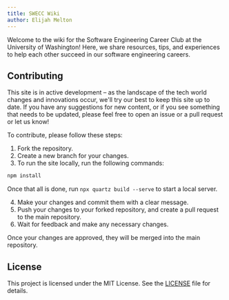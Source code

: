```yaml
---
title: SWECC Wiki
author: Elijah Melton
---
```


Welcome to the wiki for the Software Engineering Career Club at the University of Washington!
Here, we share resources, tips, and experiences to help each other succeed in our software engineering careers.

## Contributing

This site is in active development – as the landscape of the tech world changes and innovations occur, we'll try our best to keep this site up to date. If you have any suggestions for new content, or if you see something that needs to be updated, please feel free to open an issue or a pull request or let us know!

To contribute, please follow these steps:

1. Fork the repository.
2. Create a new branch for your changes.
3. To run the site locally, run the following commands:
```bash
npm install
```
   Once that all is done, run `npx quartz build --serve` to start a local server.
   
4. Make your changes and commit them with a clear message.
5. Push your changes to your forked repository, and create a pull request to the main repository.
6. Wait for feedback and make any necessary changes.

Once your changes are approved, they will be merged into the main repository.

## License

This project is licensed under the MIT License. See the [LICENSE](LICENSE) file for details.
